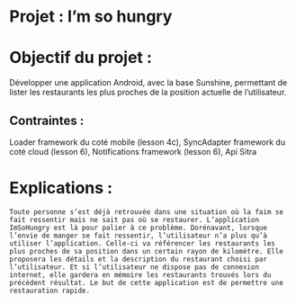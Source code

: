 Projet : I’m so hungry
======================

Objectif du projet :
====================

Développer une application Android, avec la base Sunshine, permettant de lister les restaurants les plus proches de la position actuelle de l’utilisateur.


Contraintes :
-------------
Loader framework du coté mobile (lesson 4c),
SyncAdapter framework du coté cloud (lesson 6),
Notifications framework (lesson 6),
Api Sitra


Explications :
==============
	Toute personne s’est déjà retrouvée dans une situation où la faim se fait ressentir mais ne sait pas où se restaurer. L’application ImSoHungry est là pour palier à ce problème. Dorénavant, lorsque l’envie de manger se fait ressentir, l’utilisateur n’a plus qu’à utiliser l’application. Celle-ci va référencer les restaurants les plus proches de sa position dans un certain rayon de kilomètre. Elle proposera les détails et la description du restaurant choisi par l’utilisateur. Et si l’utilisateur ne dispose pas de connexion internet, elle gardera en mémoire les restaurants trouvés lors du précèdent résultat. Le but de cette application est de permettre une restauration rapide.
